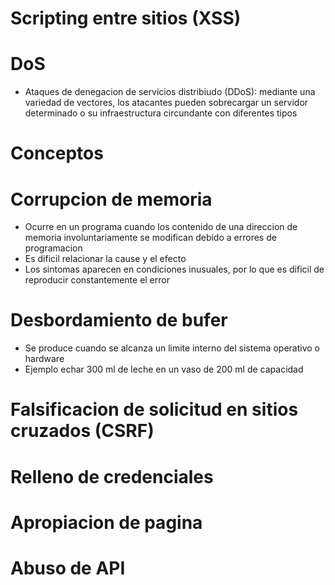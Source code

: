 # Scripting entre sitios (XSS)

# DoS

* Ataques de denegacion de servicios distribiudo (DDoS): mediante una variedad de vectores, los atacantes pueden sobrecargar un servidor determinado o su infraestructura circundante con diferentes tipos

# Conceptos

# Corrupcion de memoria

* Ocurre en un programa cuando los contenido de una direccion de memoria involuntariamente se modifican debido a errores de programacion
* Es dificil relacionar la cause y el efecto
* Los sintomas aparecen en condiciones inusuales, por lo que es dificil de reproducir constantemente el error
  
# Desbordamiento de bufer
* Se produce cuando se alcanza un limite interno del sistema operativo o hardware
* Ejemplo echar 300 ml de leche en un vaso de 200 ml de capacidad
# Falsificacion de solicitud en sitios cruzados (CSRF)
# Relleno de credenciales
# Apropiacion de pagina
# Abuso de API
